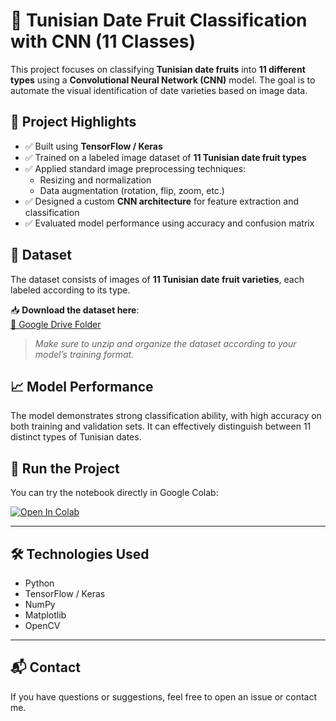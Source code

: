 # 🧠 Tunisian Date Fruit Classification with CNN (11 Classes)

This project focuses on classifying **Tunisian date fruits** into **11 different types** using a **Convolutional Neural Network (CNN)** model. The goal is to automate the visual identification of date varieties based on image data.

## 📌 Project Highlights

- ✅ Built using **TensorFlow / Keras**
- ✅ Trained on a labeled image dataset of **11 Tunisian date fruit types**
- ✅ Applied standard image preprocessing techniques:
  - Resizing and normalization
  - Data augmentation (rotation, flip, zoom, etc.)
- ✅ Designed a custom **CNN architecture** for feature extraction and classification
- ✅ Evaluated model performance using accuracy and confusion matrix

## 📂 Dataset

The dataset consists of images of **11 Tunisian date fruit varieties**, each labeled according to its type.

📥 **Download the dataset here**:  
[🔗 Google Drive Folder](https://drive.google.com/drive/folders/15VKrBu2bKqBxZTpMbpu4vkP_Scd2-eZJ?usp=drive_link)

> *Make sure to unzip and organize the dataset according to your model’s training format.*

## 📈 Model Performance

The model demonstrates strong classification ability, with high accuracy on both training and validation sets. It can effectively distinguish between 11 distinct types of Tunisian dates.

## 🚀 Run the Project

You can try the notebook directly in Google Colab:

[![Open In Colab](https://colab.research.google.com/assets/colab-badge.svg)](https://colab.research.google.com/github/ghassenSW/dates_classifier/blob/main/dates.ipynb)

---

## 🛠 Technologies Used

- Python
- TensorFlow / Keras
- NumPy
- Matplotlib
- OpenCV

---

## 📬 Contact

If you have questions or suggestions, feel free to open an issue or contact me.

